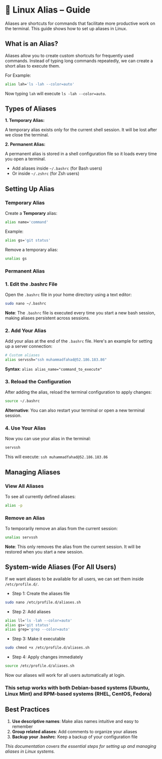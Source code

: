 # 📘 Linux Alias – Guide

Aliases are shortcuts for commands that facilitate more productive work on the terminal. This guide shows how to set up aliases in Linux.

## What is an Alias?

Aliases allow you to create custom shortcuts for frequently used commands. Instead of typing long commands repeatedly, we can create a short alias to execute them.

For Example:

```bash
alias lah='ls -lah --color=auto'
```

Now typing `lah` will execute `ls -lah --color=auto`.

## Types of Aliases

**1. Temporary Alias:**

A temporary alias exists only for the current shell session. It will be lost after we close the terminal.

**2. Permanent Alias:**

A permanent alias is stored in a shell configuration file so it loads every time you open a terminal.

- Add aliases inside `~/.bashrc` (for Bash users)
- Or inside `~/.zshrc` (for Zsh users)

## Setting Up Alias

### Temporary Alias

Create a **Temporary** alias:

```bash
alias name='command'
```

Example:

```bash
alias gs='git status'
```

Remove a temporary alias:
```bash
unalias gs
```

### Permanent Alias

### 1. Edit the .bashrc File

Open the `.bashrc` file in your home directory using a text editor:

```bash
sudo nano ~/.bashrc
```

**Note**: The `.bashrc` file is executed every time you start a new bash session, making aliases persistent across sessions.

### 2. Add Your Alias

Add your alias at the end of the `.bashrc` file. Here's an example for setting up a server connection:

```bash
# Custom aliases
alias servssh="ssh muhammadfahad@52.186.183.86"
```

**Syntax**: `alias alias_name="command_to_execute"`

### 3. Reload the Configuration

After adding the alias, reload the terminal configuration to apply changes:

```bash
source ~/.bashrc
```

**Alternative**: You can also restart your terminal or open a new terminal session.

### 4. Use Your Alias

Now you can use your alias in the terminal:

```bash
servssh
```

This will execute: `ssh muhammadfahad@52.186.183.86`

## Managing Aliases

### View All Aliases

To see all currently defined aliases:

```bash
alias -p
```

### Remove an Alias

To temporarily remove an alias from the current session:

```bash
unalias servssh
```

**Note**: This only removes the alias from the current session. It will be restored when you start a new session.

## System-wide Aliases (For All Users)

If we want aliases to be available for all users, we can set them inside `/etc/profile.d/`.

- Step 1: Create the aliases file
```bash
sudo nano /etc/profile.d/aliases.sh
```

- Step 2: Add aliases
```bash
alias ll='ls -lah --color=auto'
alias gs='git status'
alias grep='grep --color=auto'
```

- Step 3: Make it executable
```bash
sudo chmod +x /etc/profile.d/aliases.sh
```

- Step 4: Apply changes immediately
```bash
source /etc/profile.d/aliases.sh
```

Now our aliases will work for all users automatically at login.


### **This setup works with both Debian-based systems (Ubuntu, Linux Mint) and RPM-based systems (RHEL, CentOS, Fedora)**

## Best Practices

1. **Use descriptive names**: Make alias names intuitive and easy to remember
2. **Group related aliases**: Add comments to organize your aliases
3. **Backup your .bashrc**: Keep a backup of your configuration file


*This documentation covers the essential steps for setting up and managing aliases in Linux systems.*
